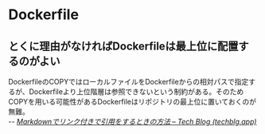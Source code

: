 # Dockerfile

## とくに理由がなければDockerfileは最上位に配置するのがよい
DockerfileのCOPYではローカルファイルをDockerfileからの相対パスで指定するが、Dockerfileより上位階層は参照できないという制約がある。そのためCOPYを用いる可能性があるDockerfileはリポジトリの最上位に置いておくのが無難。  
-- <cite>[Markdownでリンク付きで引用をするときの方法 – Tech Blog (techblg.app)](https://scrapbox.io/taka521-tech-notes/%E3%80%90Docker%E3%80%91COPY%E3%81%A7%E6%8C%87%E5%AE%9A%E3%81%95%E3%82%8C%E3%81%9F%E3%83%95%E3%82%A1%E3%82%A4%E3%83%AB%E3%81%AF%E3%80%81Dockerfile%E3%81%8C%E5%AD%98%E5%9C%A8%E3%81%99%E3%82%8B%E3%83%87%E3%82%A3%E3%83%AC%E3%82%AF%E3%83%88%E3%83%AA%E3%81%8B%E3%82%89%E3%81%AE%E7%9B%B8%E5%AF%BE%E3%83%91%E3%82%B9%E3%81%A7%E3%80%81%E8%A6%AA%E3%83%87%E3%82%A3%E3%83%AC%E3%82%AF%E3%83%88%E3%83%AA%E3%82%92%E8%A6%8B%E3%82%8C%E3%81%AA%E3%81%84)</cite>
